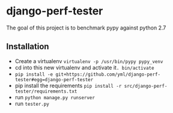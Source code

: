 # django-perf-tester

The goal of this project is to benchmark pypy against python 2.7

## Installation

* Create a virtualenv `virtualenv -p /usr/bin/pypy pypy_venv`
* cd into this new virtualenv and activate it`. bin/activate`
* `pip install -e git+https://github.com/yml/django-perf-tester#egg=django-perf-tester`
* pip install the requirements `pip install -r src/django-perf-tester/requirements.txt`
* run `python manage.py runserver`
* run `tester.py`
